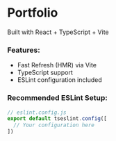 # Portfolio

Built with React + TypeScript + Vite

### Features:
- Fast Refresh (HMR) via Vite
- TypeScript support
- ESLint configuration included

### Recommended ESLint Setup:
```js
// eslint.config.js
export default tseslint.config([
  // Your configuration here
])